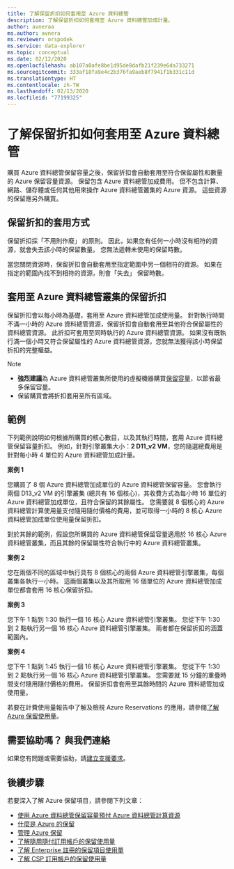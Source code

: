 ```yaml
---
title: 了解保留折扣如何套用至 Azure 資料總管
description: 了解保留折扣如何套用至 Azure 資料總管加成計量。
author: avneraa
ms.author: avnera
ms.reviewer: orspodek
ms.service: data-explorer
ms.topic: conceptual
ms.date: 02/12/2020
ms.openlocfilehash: ab107a0afe8be1d95de8dafb21f239e6da733271
ms.sourcegitcommit: 333af18fa9e4c2b376fa9aeb8f7941f1b331c11d
ms.translationtype: HT
ms.contentlocale: zh-TW
ms.lasthandoff: 02/13/2020
ms.locfileid: "77199325"
---
```

# <a name="understand-how-the-reservation-discount-is-applied-to-azure-data-explorer"></a>了解保留折扣如何套用至 Azure 資料總管

購買 Azure 資料總管保留容量之後，保留折扣會自動套用至符合保留屬性和數量的 Azure 保留容量資源。 保留包含 Azure 資料總管加成費用。 但不包含計算、網路、儲存體或任何其他用來操作 Azure 資料總管叢集的 Azure 資源。 這些資源的保留應另外購買。

## <a name="how-reservation-discount-is-applied"></a>保留折扣的套用方式

保留折扣採「不用則作廢」  的原則。 因此，如果您有任何一小時沒有相符的資源，就會失去該小時的保留數量。 您無法遞轉未使用的保留時數。

當您關閉資源時，保留折扣會自動套用至指定範圍中另一個相符的資源。 如果在指定的範圍內找不到相符的資源，則會「失去」  保留時數。

## <a name="reservation-discount-applied-to-azure-data-explorer-clusters"></a>套用至 Azure 資料總管叢集的保留折扣

保留折扣會以每小時為基礎，套用至 Azure 資料總管加成使用量。 針對執行時間不滿一小時的 Azure 資料總管資源，保留折扣會自動套用至其他符合保留屬性的資料總管資源。 此折扣可套用至同時執行的 Azure 資料總管資源。 如果沒有既執行滿一個小時又符合保留屬性的 Azure 資料總管資源，您就無法獲得該小時保留折扣的完整權益。

> [!NOTE]
> * **強烈建議**為 Azure 資料總管叢集所使用的虛擬機器購買[保留容量](../../virtual-machines/windows/prepay-reserved-vm-instances.md)，以節省最多保留容量。
> * 保留購買會將折扣套用至所有區域。

## <a name="examples"></a>範例

下列範例說明如何根據所購買的核心數目，以及其執行時間，套用 Azure 資料總管保留容量折扣。
例如，針對引擎叢集大小：**2 D11_v2 VM**，您的隨選總費用是針對每小時 4 單位的 Azure 資料總管加成計量。

**案例 1**

您購買了 8 個 Azure 資料總管加成單位的 Azure 資料總管保留容量。 您會執行兩個 D13_v2 VM 的引擎叢集 (總共有 16 個核心)，其收費方式為每小時 16 單位的 Azure 資料總管加成單位，且符合保留的其餘屬性。 您需要就 8 個核心的 Azure 資料總管計算使用量支付隨用隨付價格的費用，並可取得一小時的 8 核心 Azure 資料總管加成單位使用量保留折扣。

對於其餘的範例，假設您所購買的 Azure 資料總管保留容量適用於 16 核心 Azure 資料總管叢集，而且其餘的保留屬性符合執行中的 Azure 資料總管叢集。

**案例 2**

您在兩個不同的區域中執行具有 8 個核心的兩個 Azure 資料總管引擎叢集，每個叢集各執行一小時。 這兩個叢集以及其所取用 16 個單位的 Azure 資料總管加成單位都會套用 16 核心保留折扣。

**案例 3**

您下午 1 點到 1:30 執行一個 16 核心 Azure 資料總管引擎叢集。 您從下午 1:30 到 2 點執行另一個 16 核心 Azure 資料總管引擎叢集。 兩者都在保留折扣的涵蓋範圍內。

**案例 4**

您下午 1 點到 1:45 執行一個 16 核心 Azure 資料總管引擎叢集。 您從下午 1:30 到 2 點執行另一個 16 核心 Azure 資料總管引擎叢集。 您需要就 15 分鐘的重疊時間支付隨用隨付價格的費用。 保留折扣會套用至其餘時間的 Azure 資料總管加成使用量。

若要在計費使用量報告中了解及檢視 Azure Reservations 的應用，請參閱[了解 Azure 保留使用量](understand-reserved-instance-usage-ea.md)。

## <a name="need-help-contact-us"></a>需要協助嗎？ 與我們連絡

如果您有問題或需要協助，請[建立支援要求](https://go.microsoft.com/fwlink/?linkid=2083458)。

## <a name="next-steps"></a>後續步驟

若要深入了解 Azure 保留項目，請參閱下列文章：

* [使用 Azure 資料總管保留容量預付 Azure 資料總管計算資源](../../data-explorer/pricing-reserved-capacity.md)  
* [什麼是 Azure 的保留](save-compute-costs-reservations.md)  
* [管理 Azure 保留](manage-reserved-vm-instance.md)  
* [了解隨用隨付訂用帳戶的保留使用量](understand-reserved-instance-usage.md)
* [了解 Enterprise 註冊的保留項目使用量](understand-reserved-instance-usage-ea.md)
* [了解 CSP 訂用帳戶的保留使用量](https://docs.microsoft.com/partner-center/azure-reservations)
